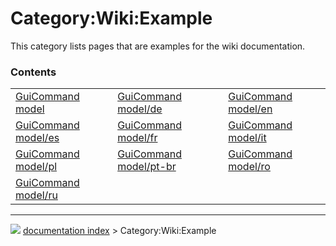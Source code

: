 # Category:Wiki:Example
This category lists pages that are examples for the wiki documentation.

### Contents

|     |     |     |
| --- | --- | --- |
| [GuiCommand model](GuiCommand_model.md) | [GuiCommand model/de](GuiCommand_model/de.md) | [GuiCommand model/en](GuiCommand_model/en.md) |
| [GuiCommand model/es](GuiCommand_model/es.md) | [GuiCommand model/fr](GuiCommand_model/fr.md) | [GuiCommand model/it](GuiCommand_model/it.md) |
| [GuiCommand model/pl](GuiCommand_model/pl.md) | [GuiCommand model/pt-br](GuiCommand_model/pt-br.md) | [GuiCommand model/ro](GuiCommand_model/ro.md) |
| [GuiCommand model/ru](GuiCommand_model/ru.md) |



---
![](images/Right_arrow.png) [documentation index](../README.md) > Category:Wiki:Example
